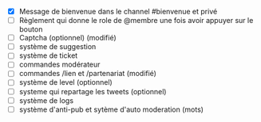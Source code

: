 - [x] Message de bienvenue dans le channel #bienvenue et privé
- [ ] Règlement qui donne le role de @membre une fois avoir appuyer sur le bouton
- [ ] Captcha (optionnel) (modifié)
- [ ] système de suggestion
- [ ] système de ticket
- [ ] commandes modérateur
- [ ] commandes /lien et /partenariat (modifié)
- [ ] système de level (optionnel)
- [ ] systeme qui repartage les tweets (optionnel)
- [ ] système de logs
- [ ] système d'anti-pub et sytème d'auto moderation (mots)
